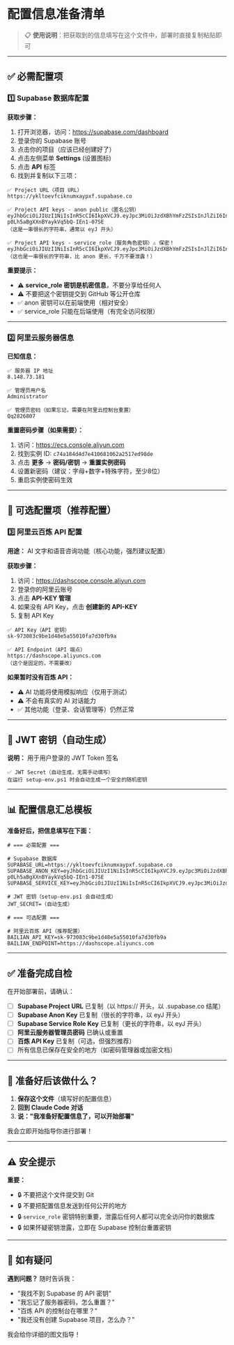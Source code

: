 # 配置信息准备清单

> 📋 **使用说明**：把获取到的信息填写在这个文件中，部署时直接复制粘贴即可

---

## ✅ 必需配置项

### 1️⃣ Supabase 数据库配置

**获取步骤：**
1. 打开浏览器，访问：https://supabase.com/dashboard
2. 登录你的 Supabase 账号
3. 点击你的项目（应该已经创建好了）
4. 点击左侧菜单 **Settings** (设置图标)
5. 点击 **API** 标签
6. 找到并复制以下三项：

```
✅ Project URL（项目 URL）
https://ykltoevfciknumxaypxf.supabase.co

✅ Project API keys - anon public（匿名公钥）
eyJhbGciOiJIUzI1NiIsInR5cCI6IkpXVCJ9.eyJpc3MiOiJzdXBhYmFzZSIsInJlZiI6InlrbHRvZXZmY2lrbnVteGF5cHhmIiwicm9sZSI6ImFub24iLCJpYXQiOjE3NTk1Mzc3ODYsImV4cCI6MjA3NTExMzc4Nn0._9TuINGYRqe-p0Lh5aBgXXnBYaykVq5bQ-IEn1-07SE
（这是一串很长的字符串，通常以 eyJ 开头）

✅ Project API keys - service_role（服务角色密钥）⚠️ 保密！
eyJhbGciOiJIUzI1NiIsInR5cCI6IkpXVCJ9.eyJpc3MiOiJzdXBhYmFzZSIsInJlZiI6InlrbHRvZXZmY2lrbnVteGF5cHhmIiwicm9sZSI6InNlcnZpY2Vfcm9sZSIsImlhdCI6MTc1OTUzNzc4NiwiZXhwIjoyMDc1MTEzNzg2fQ.AZHi1GftjfipZRZRU7zLA0yFSaxw0rUrOI2c9Oph1Cs
（这也是一串很长的字符串，比 anon 更长，千万不要泄露！）
```

**重要提示：**
- ⚠️ **service_role 密钥是机密信息**，不要分享给任何人
- ⚠️ 不要把这个密钥提交到 GitHub 等公开仓库
- ✅ anon 密钥可以在前端使用（相对安全）
- ✅ service_role 只能在后端使用（有完全访问权限）

---

### 2️⃣ 阿里云服务器信息

**已知信息：**
```
✅ 服务器 IP 地址
8.148.73.181

✅ 管理员用户名
Administrator

✅ 管理员密码（如果忘记，需要在阿里云控制台重置）
Qq2826807
```

**重置密码步骤（如果需要）：**
1. 访问：https://ecs.console.aliyun.com
2. 找到实例 ID: `c74a184d4d7e410681062a2517ed98de`
3. 点击 **更多** → **密码/密钥** → **重置实例密码**
4. 设置新密码（建议：字母+数字+特殊字符，至少8位）
5. 重启实例使密码生效

---

## 🎯 可选配置项（推荐配置）

### 3️⃣ 阿里云百炼 API 配置

**用途：** AI 文字和语音咨询功能（核心功能，强烈建议配置）

**获取步骤：**
1. 访问：https://dashscope.console.aliyun.com
2. 登录你的阿里云账号
3. 点击 **API-KEY 管理**
4. 如果没有 API Key，点击 **创建新的 API-KEY**
5. 复制 API Key

```
✅ API Key（API 密钥）
sk-973083c9be1d48e5a55010fa7d30fb9a

✅ API Endpoint（API 端点）
https://dashscope.aliyuncs.com
（这个是固定的，不需要改）
```

**如果暂时没有百炼 API：**
- ⚠️ AI 功能将使用模拟响应（仅用于测试）
- ⚠️ 不会有真实的 AI 对话能力
- ✅ 其他功能（登录、会话管理等）仍然正常

---

## 🔐 JWT 密钥（自动生成）

**说明：** 用于用户登录的 JWT Token 签名

```
✅ JWT Secret（自动生成，无需手动填写）
在运行 setup-env.ps1 时会自动生成一个安全的随机密钥
```

---

## 📊 配置信息汇总模板

**准备好后，把信息填写在下面：**

```env
# === 必需配置 ===

# Supabase 数据库
SUPABASE_URL=https://ykltoevfciknumxaypxf.supabase.co
SUPABASE_ANON_KEY=eyJhbGciOiJIUzI1NiIsInR5cCI6IkpXVCJ9.eyJpc3MiOiJzdXBhYmFzZSIsInJlZiI6InlrbHRvZXZmY2lrbnVteGF5cHhmIiwicm9sZSI6ImFub24iLCJpYXQiOjE3NTk1Mzc3ODYsImV4cCI6MjA3NTExMzc4Nn0._9TuINGYRqe-p0Lh5aBgXXnBYaykVq5bQ-IEn1-07SE
SUPABASE_SERVICE_KEY=eyJhbGciOiJIUzI1NiIsInR5cCI6IkpXVCJ9.eyJpc3MiOiJzdXBhYmFzZSIsInJlZiI6InlrbHRvZXZmY2lrbnVteGF5cHhmIiwicm9sZSI6InNlcnZpY2Vfcm9sZSIsImlhdCI6MTc1OTUzNzc4NiwiZXhwIjoyMDc1MTEzNzg2fQ.AZHi1GftjfipZRZRU7zLA0yFSaxw0rUrOI2c9Oph1Cs

# JWT 密钥（setup-env.ps1 会自动生成）
JWT_SECRET=（自动生成）

# === 可选配置 ===

# 阿里云百炼 API（推荐配置）
BAILIAN_API_KEY=sk-973083c9be1d48e5a55010fa7d30fb9a
BAILIAN_ENDPOINT=https://dashscope.aliyuncs.com
```

---

## ✅ 准备完成自检

在开始部署前，请确认：

- [ ] **Supabase Project URL** 已复制（以 https:// 开头，以 .supabase.co 结尾）
- [ ] **Supabase Anon Key** 已复制（很长的字符串，以 eyJ 开头）
- [ ] **Supabase Service Role Key** 已复制（更长的字符串，以 eyJ 开头）
- [ ] **阿里云服务器管理员密码** 已确认或重置
- [ ] **百炼 API Key** 已复制（可选，但强烈推荐）
- [ ] 所有信息已保存在安全的地方（如密码管理器或加密文档）

---

## 🚀 准备好后该做什么？

1. **保存这个文件**（填写好的配置信息）
2. **回到 Claude Code 对话**
3. **说："我准备好配置信息了，可以开始部署"**

我会立即开始指导你进行部署！

---

## ⚠️ 安全提示

**重要：**
- 🔒 不要把这个文件提交到 Git
- 🔒 不要把配置信息发送到任何公开的地方
- 🔒 `service_role` 密钥特别重要，泄露后任何人都可以完全访问你的数据库
- 🔒 如果怀疑密钥泄露，立即在 Supabase 控制台重置密钥

---

## 💬 如有疑问

**遇到问题？** 随时告诉我：

- "我找不到 Supabase 的 API 密钥"
- "我忘记了服务器密码，怎么重置？"
- "百炼 API 的控制台在哪里？"
- "我还没有创建 Supabase 项目，怎么办？"

我会给你详细的图文指导！

